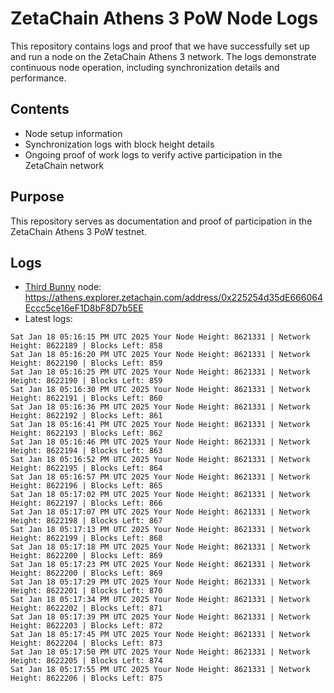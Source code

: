 # ZetaChain Athens 3 PoW Node Logs
This repository contains logs and proof that we have successfully set up and run a node on the ZetaChain Athens 3 network. The logs demonstrate continuous node operation, including synchronization details and performance.

## Contents
- Node setup information
- Synchronization logs with block height details
- Ongoing proof of work logs to verify active participation in the ZetaChain network

## Purpose
This repository serves as documentation and proof of participation in the ZetaChain Athens 3 PoW testnet.

## Logs

- [Third Bunny](https://thirdbunny.xyz/) node: https://athens.explorer.zetachain.com/address/0x225254d35dE666064Eccc5ce16eF1D8bF8D7b5EE
- Latest logs:
```
Sat Jan 18 05:16:15 PM UTC 2025 Your Node Height: 8621331 | Network Height: 8622189 | Blocks Left: 858
Sat Jan 18 05:16:20 PM UTC 2025 Your Node Height: 8621331 | Network Height: 8622190 | Blocks Left: 859
Sat Jan 18 05:16:25 PM UTC 2025 Your Node Height: 8621331 | Network Height: 8622190 | Blocks Left: 859
Sat Jan 18 05:16:30 PM UTC 2025 Your Node Height: 8621331 | Network Height: 8622191 | Blocks Left: 860
Sat Jan 18 05:16:36 PM UTC 2025 Your Node Height: 8621331 | Network Height: 8622192 | Blocks Left: 861
Sat Jan 18 05:16:41 PM UTC 2025 Your Node Height: 8621331 | Network Height: 8622193 | Blocks Left: 862
Sat Jan 18 05:16:46 PM UTC 2025 Your Node Height: 8621331 | Network Height: 8622194 | Blocks Left: 863
Sat Jan 18 05:16:52 PM UTC 2025 Your Node Height: 8621331 | Network Height: 8622195 | Blocks Left: 864
Sat Jan 18 05:16:57 PM UTC 2025 Your Node Height: 8621331 | Network Height: 8622196 | Blocks Left: 865
Sat Jan 18 05:17:02 PM UTC 2025 Your Node Height: 8621331 | Network Height: 8622197 | Blocks Left: 866
Sat Jan 18 05:17:07 PM UTC 2025 Your Node Height: 8621331 | Network Height: 8622198 | Blocks Left: 867
Sat Jan 18 05:17:13 PM UTC 2025 Your Node Height: 8621331 | Network Height: 8622199 | Blocks Left: 868
Sat Jan 18 05:17:18 PM UTC 2025 Your Node Height: 8621331 | Network Height: 8622200 | Blocks Left: 869
Sat Jan 18 05:17:23 PM UTC 2025 Your Node Height: 8621331 | Network Height: 8622200 | Blocks Left: 869
Sat Jan 18 05:17:29 PM UTC 2025 Your Node Height: 8621331 | Network Height: 8622201 | Blocks Left: 870
Sat Jan 18 05:17:34 PM UTC 2025 Your Node Height: 8621331 | Network Height: 8622202 | Blocks Left: 871
Sat Jan 18 05:17:39 PM UTC 2025 Your Node Height: 8621331 | Network Height: 8622203 | Blocks Left: 872
Sat Jan 18 05:17:45 PM UTC 2025 Your Node Height: 8621331 | Network Height: 8622204 | Blocks Left: 873
Sat Jan 18 05:17:50 PM UTC 2025 Your Node Height: 8621331 | Network Height: 8622205 | Blocks Left: 874
Sat Jan 18 05:17:55 PM UTC 2025 Your Node Height: 8621331 | Network Height: 8622206 | Blocks Left: 875
```
